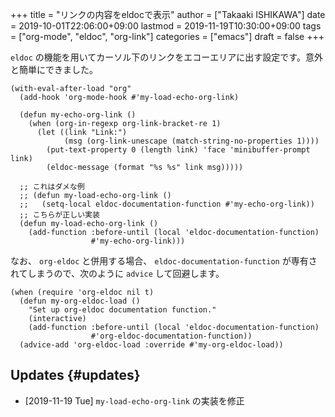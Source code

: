 +++
title = "リンクの内容をeldocで表示"
author = ["Takaaki ISHIKAWA"]
date = 2019-10-01T22:06:00+09:00
lastmod = 2019-11-19T10:30:00+09:00
tags = ["org-mode", "eldoc", "org-link"]
categories = ["emacs"]
draft = false
+++

`eldoc` の機能を用いてカーソル下のリンクをエコーエリアに出す設定です。意外と簡単にできました。

```emacs-lisp
(with-eval-after-load "org"
  (add-hook 'org-mode-hook #'my-load-echo-org-link)

  (defun my-echo-org-link ()
    (when (org-in-regexp org-link-bracket-re 1)
      (let ((link "Link:")
            (msg (org-link-unescape (match-string-no-properties 1))))
        (put-text-property 0 (length link) 'face 'minibuffer-prompt link)
        (eldoc-message (format "%s %s" link msg)))))

  ;; これはダメな例
  ;; (defun my-load-echo-org-link ()
  ;;   (setq-local eldoc-documentation-function #'my-echo-org-link))
  ;; こちらが正しい実装
  (defun my-load-echo-org-link ()
    (add-function :before-until (local 'eldoc-documentation-function)
                  #'my-echo-org-link)))
```

なお、 `org-eldoc` と併用する場合、 `eldoc-documentation-function` が専有されてしまうので、次のように `advice` して回避します。

```emacs-lisp
(when (require 'org-eldoc nil t)
  (defun my-org-eldoc-load ()
    "Set up org-eldoc documentation function."
    (interactive)
    (add-function :before-until (local 'eldoc-documentation-function)
                  #'org-eldoc-documentation-function))
  (advice-add 'org-eldoc-load :override #'my-org-eldoc-load))
```


## Updates {#updates}

-   <span class="timestamp-wrapper"><span class="timestamp">[2019-11-19 Tue] </span></span> `my-load-echo-org-link` の実装を修正
